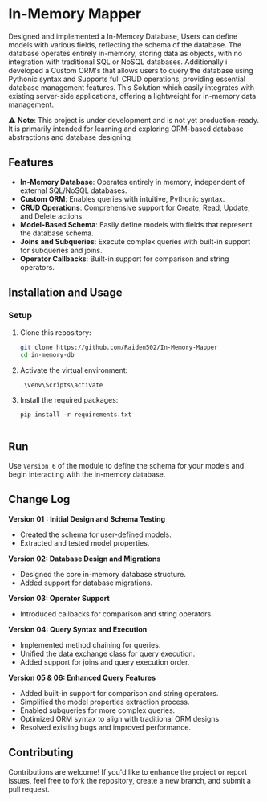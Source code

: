 # **In-Memory Mapper**

Designed and implemented a In-Memory Database, Users can define models with various fields, reflecting the schema of the database. The database operates entirely in-memory, storing data as objects, with no integration with traditional SQL or NoSQL databases. Additionally i developed a Custom ORM's that allows users to query the database using Pythonic syntax and Supports full CRUD operations, providing essential database management features. This Solution which easily integrates with existing server-side applications, offering a lightweight for in-memory data management.

⚠️ **Note**: This project is under development and is not yet production-ready. It is primarily intended for learning and exploring ORM-based database abstractions and database designing


## **Features**
- **In-Memory Database**: Operates entirely in memory, independent of external SQL/NoSQL databases.
- **Custom ORM**: Enables queries with intuitive, Pythonic syntax.
- **CRUD Operations**: Comprehensive support for Create, Read, Update, and Delete actions.
- **Model-Based Schema**: Easily define models with fields that represent the database schema.
- **Joins and Subqueries**: Execute complex queries with built-in support for subqueries and joins.
- **Operator Callbacks**: Built-in support for comparison and string operators.

## **Installation and Usage**

### **Setup**
1. Clone this repository:
   ```bash
   git clone https://github.com/Raiden502/In-Memory-Mapper
   cd in-memory-db
2. Activate the virtual environment:
    ``` 
    .\venv\Scripts\activate

3. Install the required packages:
    ```
    pip install -r requirements.txt


## Run
Use `Version 6` of the module to define the schema for your models and begin interacting with the in-memory database.

## Change Log
**Version 01 : Initial Design and Schema Testing** 
- Created the schema for user-defined models.
- Extracted and tested model properties.

**Version 02: Database Design and Migrations**
- Designed the core in-memory database structure.
- Added support for database migrations.

**Version 03: Operator Support**
- Introduced callbacks for comparison and string operators.

**Version 04: Query Syntax and Execution**
- Implemented method chaining for queries.
- Unified the data exchange class for query execution.
- Added support for joins and query execution order.

**Version 05 & 06: Enhanced Query Features**
- Added built-in support for comparison and string operators.
- Simplified the model properties extraction process.
- Enabled subqueries for more complex queries.
- Optimized ORM syntax to align with traditional ORM designs.
- Resolved existing bugs and improved performance.

## Contributing
Contributions are welcome! If you'd like to enhance the project or report issues, feel free to fork the repository, create a new branch, and submit a pull request.

